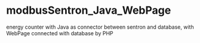 # modbusSentron_Java_WebPage
energy counter with Java as connector between sentron and database, with WebPage connected with database by PHP
